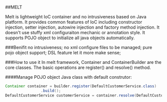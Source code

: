 ##MELT

Melt is lightweight IoC container and no intrusiveness based on Java platform. It provides common features of IoC including constructor injection, setter injection, autowire injection and factory method injection. It doesn't use stuffy xml configuraiton mechanic or annotation style. It supports POJO object to initialize all java objects automatically.

###Benifit
no intrusiveness;
no xml configure files to be managed;
pure pojo object support;
DSL feature let it more make sense;

###How to use it
In melt framework, Container and ContainerBuilder are the core classes. The basic operations are register() and resolve() method. 

####Manage POJO object
Java class with default construtor:
```java
Container container = builder.register(DefaultCustomerService.class)
                .build();
DefaultCustomerService customerService = container.resolve(DefaultCustomerService.class);
```              
